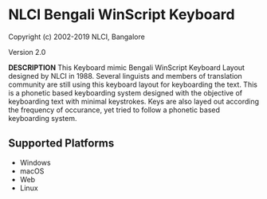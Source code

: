 # NLCI Bengali WinScript Keyboard

Copyright (c) 2002-2019 NLCI, Bangalore

Version 2.0

__DESCRIPTION__
This Keyboard mimic Bengali WinScript Keyboard Layout designed by NLCI in 1988. Several linguists and members of translation community are still using this keyboard layout for keyboarding the text. This is a phonetic based keyboarding system designed with the objective of keyboarding text with minimal keystrokes. Keys are also layed out according the frequency of occurance, yet tried to follow a phonetic based keyboarding system.


## Supported Platforms
 * Windows
 * macOS
 * Web
 * Linux
 
